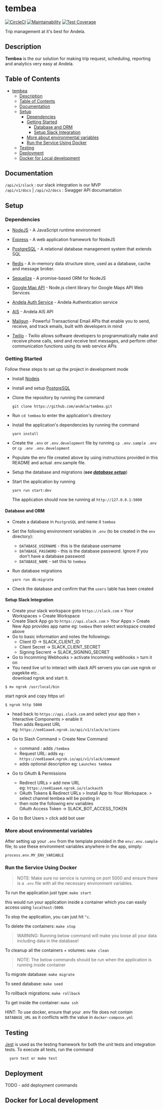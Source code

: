 # tembea

[![CircleCI](https://circleci.com/gh/andela/tembea.svg?style=svg&circle-token=8267eb79081c4cac379f0df251c3dd08fa3019ab)](https://circleci.com/gh/andela/tembea)
[![Maintainability](https://api.codeclimate.com/v1/badges/050387a083f8164029db/maintainability)](https://codeclimate.com/repos/5c3ccfdfcd4db661ce001ea3/maintainability)
[![Test Coverage](https://api.codeclimate.com/v1/badges/050387a083f8164029db/test_coverage)](https://codeclimate.com/repos/5c3ccfdfcd4db661ce001ea3/test_coverage)

Trip management at it's best for Andela.

## Description

**Tembea** is the our solution for making trip request, scheduling, reporting and analytics very easy at Andela.

## Table of Contents

- [tembea](#tembea)
  - [Description](#description)
  - [Table of Contents](#table-of-contents)
  - [Documentation](#documentation)
  - [Setup](#setup)
    - [Dependencies](#dependencies)
    - [Getting Started](#getting-started)
      - [Database and ORM](#database-and-orm)
      - [Setup Slack Integration](#setup-slack-integration)
    - [More about environmental variables](#more-about-environmental-variables)
    - [Run the Service Using Docker](#run-the-service-using-docker)
  - [Testing](#testing)
  - [Deployment](#deployment)
  - [Docker for Local development](#docker-for-local-development)

## Documentation

`/api/v1/slack` : our slack integration is our MVP   
`/api/v1/docs` | `/api/v2/docs` : Swagger API documantation

## Setup

### Dependencies

- [NodeJS](https://github.com/nodejs/node) - A JavaScript runtime environment
- [Express](https://github.com/expressjs/express) - A web application framework for NodeJS
- [PostgreSQL](https://github.com/postgres/postgres) - A relational database management system that extends SQL
- [Redis](https://github.com/antirez/redis) - A in-memory data structure store, used as a database, cache and message broker.

- [Sequelize](https://github.com/sequelize/sequelize) - A promise-based ORM for NodeJS
- [Google Map API](https://github.com/googlemaps/google-maps-services-js) - Node.js client library for Google Maps API Web Services
- [Andela Auth Service](http://api-staging.andela.com/login?redirect_url=https://github.com) - Andela Authentication service
- [AIS](http://api-staging.andela.com/api/v1) - Andela AIS API
- [Mailgun](https://github.com/mailgun/mailgun-js) - Powerful Transactional Email APIs that enable you to send, receive, and track emails, built with developers in mind
- [Twilio](https://github.com/twilio/twilio-node) - Twilio allows software developers to programmatically make and receive phone calls, send and receive text messages, and perform other communication functions using its web service APIs 
### Getting Started

Follow these steps to set up the project in development mode

- Install [Nodejs](https://nodejs.org/en/download/)
- Install and setup [PostgreSQL](https://www.postgresql.org/)
- Clone the repository by running the command

  ```[bash]
  git clone https://github.com/andela/tembea.git
  ```

- Run `cd tembea` to enter the application's directory
- Install the application's dependencies by running the command
  ```
  yarn install
  ```
- Create the `.env` or `.env.development` file by running `cp .env.sample .env` or `cp .env .env.development`
- Populate the env file created above by using instructions provided in this README and actual .env.sample file.
- Setup the database and migrations (**_see [database setup](#database-and-orm, 'setting up database')_**)
- Start the application by running
  ```
  yarn run start:dev
  ```
  The application should now be running at `http://127.0.0.1:5000`

#### Database and ORM

- Create a database in `PostgreSQL` and name it `tembea`
- Set the following environment variables in `.env` (to be created in the `env` directory):

  - `DATABASE_USERNAME` - this is the database username
  - `DATABASE_PASSWORD` - this is the database password. Ignore if you don't have a database password
  - `DATABASE_NAME` - set this to `tembea`

- Run database migrations
  ```
  yarn run db:migrate
  ```
- Check the database and confirm that the `users` table has been created

#### Setup Slack Integration
- Create your slack workspace  goto `https://slack.com` > Your Workspaces > Create Workspace
- Create Slack App go to `https://api.slack.com` > Your Apps > Create New App provides app name eg: `tembea` then select workspace created above
- Go to basic information and notes the followings:
  - Client ID -> SLACK_CLIENT_ID
  - Client Secret -> SLACK_CLIENT_SECRET
  - Signing Secrent -> SLACK_SIGNING_SECRET
- Go to Incomming Webhooks > activate Incomming webhooks > turn it on
- You need live url to interact with slack API servers you can use ngrok or pagekite etc..   
download ngrok and start it.
```shell
$ mv ngrok /usr/local/bin
``` 
start ngrok and copy https url

```shell
$ ngrok http 5000
```
- head back to `https://api.slack.com` and select your app then > Interactive Components > enable it   
Then adds Request URL   
eg: `https://ee01aae4.ngrok.io/api/v1/slack/actions`   
- Go to Slash Command > Create New Command   
   - command : adds `/tembea`
   - Request URL: adds `eg:` `https://ee01aae4.ngrok.io/api/v1/slack/command`
   - adds optional description eg: `Launches tembea`
- Go to OAuth & Permissions   
   - Redirect URLs > add new URL   
eg: `https://ee01aae4.ngrok.io/slackauth`
   - OAuth Tokens & Redirect URLs > Install App to Your Workspace. > select channel tembea will be posting in
   - then note the following env variables   
   OAuth Access Token -> SLACK_BOT_ACCESS_TOKEN

- Go to Bot Users > click add bot user


### More about environmental variables

After setting up your `.env` from the template provided in the `env/.env.sample` file;
to use these environment variables anywhere in the app, simply:

```[js]
process.env.MY_ENV_VARIABLE
```

### Run the Service Using Docker

> NOTE: Make sure no service is running on port 5000 and ensure there is a `.env` file with all the necessary environment variables.

To run the application just type: `make start`

this would run your application inside a container which you can easily access using `localhost:5000`.

To stop the application, you can just hit `^c`.

To delete the containers: `make stop`

> WARNING: Running below command will make you loose all your data including data in the database!

To cleanup all the containers + volumes: `make clean`

> NOTE: The below commands should be run when the application is running inside container

To migrate database: `make migrate`

To seed database: `make seed`

To rollback migrations: `make rollback`

To get inside the container: `make ssh`

HINT: To use docker, ensure that your .env file does not contain `DATABASE_URL` as it conflicts with the value in `docker-compose.yml`

## Testing

[Jest](https://jestjs.io) is used as the testing framework for both the unit tests and integration tests.
To execute all tests, run the command

```
  yarn test or make test
```

## Deployment

TODO - add deployment commands

## Docker for Local development
